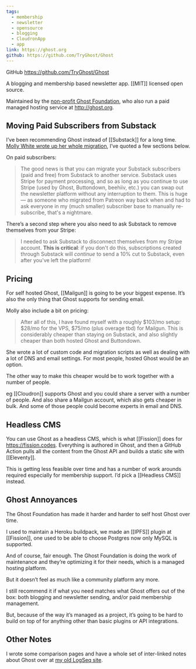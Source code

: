```yaml
---
tags:
  - membership
  - newsletter
  - opensource
  - blogging
  - CloudronApp
  - app
link: https://ghost.org
github: https://github.com/TryGhost/Ghost
---
```

GitHub <https://github.com/TryGhost/Ghost>

A blogging and membership based newsletter app. [[MIT]] licensed open source. 

Maintained by the [non-profit Ghost Foundation](https://ghost.org/about/), who also run a paid managed hosting service at <http://ghost.org>.

## Moving Paid Subscribers from Substack

I’ve been recommending Ghost instead of [[Substack]] for a long time. [Molly White wrote up her whole migration](https://citationneeded.news/substack-to-self-hosted-ghost/), I’ve quoted a few sections below.

On paid subscribers:

> The good news is that you can migrate your Substack subscribers (paid and free) from Substack to another service. Substack uses Stripe for payment processing, and so as long as you continue to use Stripe (used by Ghost, Buttondown, beehiiv, etc.) you can swap out the newsletter platform without any interruption to them. This is huge — as someone who migrated from Patreon way back when and had to ask everyone in my (much smaller) subscriber base to manually re-subscribe, that's a nightmare.

There’s a second step where you also need to ask Substack to remove themselves from your Stripe:

> I needed to ask Substack to disconnect themselves from my Stripe account. **This is critical**: if you don't do this, subscriptions created through Substack will _continue_ to send a 10% cut to Substack, even after you've left the platform!

## Pricing

For self hosted Ghost, [[Mailgun]] is going to be your biggest expense. It’s also the only thing that Ghost supports for sending email. 

Molly also include a bit on pricing:

> After all of this, I have found myself with a roughly $103/mo setup: $28/mo for the VPS, $75/mo (plus overage tbd) for Mailgun. This is considerably cheaper than staying on Substack, and also slightly cheaper than both hosted Ghost and Buttondown.

She wrote a lot of custom code and migration scripts as well as dealing with a lot of DNS and email settings. For most people, hosted Ghost would be an option. 

The other way to make this cheaper would be to work together with a number of people. 

eg [[Cloudron]] supports Ghost and you could share a server with a number of people. And also share a Mailgun account, which also gets cheaper in bulk. And some of those people could become experts in email and DNS. 
## Headless CMS

You can use Ghost as a headless CMS, which is what [[Fission]] does for <https://fission.codes>. Everything is authored in Ghost, and then a GitHub Action pulls all the content from the Ghost API  and builds a static site with [[Eleventy]].

This is getting less feasible over time and has a number of work arounds required especially for membership support. I’d pick a [[Headless CMS]] instead. 

## Ghost Annoyances 

The Ghost Foundation has made it harder and harder to self host Ghost over time. 

I used to maintain a Heroku buildpack, we made an [[IPFS]] plugin at [[Fission]], one used to be able to choose Postgres now only MySQL is supported. 

And of course, fair enough. The Ghost Foundation is doing the work of maintenance and they’re optimizing it for their needs, which is a managed hosting platform. 

But it doesn’t feel as much like a community platform any more. 

I still recommend it if what you need matches what Ghost offers out of the box: both blogging and newsletter sending, and/or paid membership management.

But, because of the way it’s managed as a project, it’s going to be hard to build on top of for anything other than basic plugins or API integrations. 

## Other Notes

I wrote some comparison pages and have a whole set of inter-linked notes about Ghost over at [my old LogSeq site](https://notes.bmannconsulting.com/#/page/ghost).